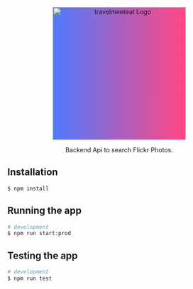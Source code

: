 <p align="center">
  <a href="http://18.208.109.236/" target="blank"><img src="https://combo.staticflickr.com/ap/build/images/refencing-announcement/bird2.jpg" alt="travelmeeteat Logo" style="background:linear-gradient(to right, #4D7BFF 0%, #ff4783 98%, #ff4783 100%);" width=300px/></a>
</p>

  <p align="center"> Backend Api to search Flickr Photos.</p>

## Installation

```bash
$ npm install
```

## Running the app

```bash
# development
$ npm run start:prod
```

## Testing the app

```bash
# development
$ npm run test
```
